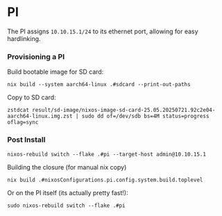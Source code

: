 
# PI

The PI assigns `10.10.15.1/24` to its ethernet port, allowing for easy hardlinking.

### Provisioning a PI

Build bootable image for SD card:
```
nix build --system aarch64-linux .#sdcard --print-out-paths
```

Copy to SD card:
```
zstdcat result/sd-image/nixos-image-sd-card-25.05.20250721.92c2e04-aarch64-linux.img.zst | sudo dd of=/dev/sdb bs=4M status=progress oflag=sync
```

### Post Install
```
nixos-rebuild switch --flake .#pi --target-host admin@10.10.15.1
```

Building the closure (for manual nix copy)
```
nix build .#nixosConfigurations.pi.config.system.build.toplevel
```

Or on the PI itself (its actually pretty fast!):
```
sudo nixos-rebuild switch --flake .#pi
```

